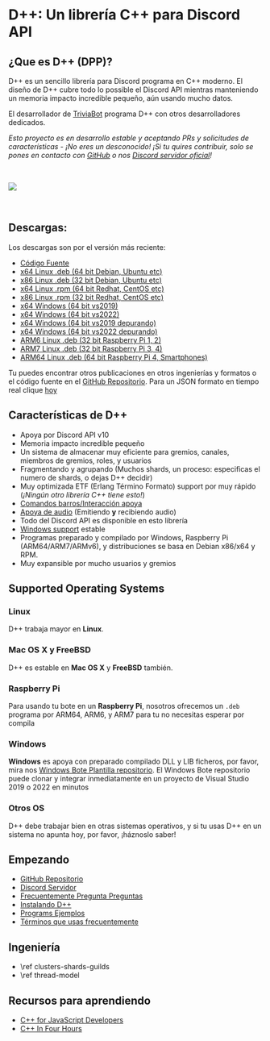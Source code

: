 # D++: Un librería C++ para Discord API

## ¿Que es D++ (DPP)?

D++ es un sencillo librería para Discord programa en C++ moderno. El diseño de D++ cubre todo lo possible el Discord API mientras manteniendo un memoria impacto incredible pequeño, aún usando mucho datos. 

El desarrollador de [TriviaBot](https://triviabot.co.uk) programa D++ con otros desarrolladores dedicados. 

*Esto proyecto es en desarrollo estable y aceptando PRs y solicitudes de características - ¡No eres un desconocido! ¡Si tu quires contribuir, solo se pones en contacto con [GitHub](https://github.com/brainboxdotcc/DPP) o nos [Discord servidor oficial](https://discord.gg/dpp)!*

<img src="code_editor.png" style="margin-top: 2rem; margin-bottom: 2rem"/><br />

## Descargas:

Los descargas son por el versión más reciente:

* [Código Fuente](https://github.com/brainboxdotcc/DPP)
* [x64 Linux .deb (64 bit Debian, Ubuntu etc)](https://dl.dpp.dev/latest)
* [x86 Linux .deb (32 bit Debian, Ubuntu etc)](https://dl.dpp.dev/latest/linux-i386)
* [x64 Linux .rpm (64 bit Redhat, CentOS etc)](https://dl.dpp.dev/latest/linux-x64/rpm)
* [x86 Linux .rpm (32 bit Redhat, CentOS etc)](https://dl.dpp.dev/latest/linux-i386/rpm)
* [x64 Windows (64 bit vs2019)](https://dl.dpp.dev/latest/win64-release-vs2019)
* [x64 Windows (64 bit vs2022)](https://dl.dpp.dev/latest/win64-release-vs2022)
* [x64 Windows (64 bit vs2019 depurando)](https://dl.dpp.dev/latest/win64-debug-vs2019)
* [x64 Windows (64 bit vs2022 depurando)](https://dl.dpp.dev/latest/win64-debug-vs2022)
* [ARM6 Linux .deb (32 bit Raspberry Pi 1, 2)](https://dl.dpp.dev/latest/linux-rpi-arm6)
* [ARM7 Linux .deb (32 bit Raspberry Pi 3, 4)](https://dl.dpp.dev/latest/linux-rpi-arm7hf)
* [ARM64 Linux .deb (64 bit Raspberry Pi 4, Smartphones)](https://dl.dpp.dev/latest/linux-rpi-arm64)

Tu puedes encontrar otros publicaciones en otros ingenierías y formatos o el código fuente en el [GitHub Repositorio](https://github.com/brainboxdotcc/DPP/releases). Para un JSON formato en tiempo real clique [hoy](https://dl.dpp.dev/json)

## Características de D++ 

* Apoya por Discord API v10
* Memoria impacto incredible pequeño
* Un sistema de almacenar muy eficiente para gremios, canales, miembros de gremios, roles, y usuarios
* Fragmentando y agrupando (Muchos shards, un proceso: especificas el numero de shards, o dejas D++ decidir)
* Muy optimizada ETF (Erlang Término Formato) support por muy rápido  (*¡Ningún otro librería C++ tiene esto!*)
* [Comandos barros/Interacción apoya](https://dpp.dev/slashcommands.html)
* [Apoya de audio](https://dpp.dev/soundboard.html) (Emitiendo **y** recibiendo audio)
* Todo del Discord API es disponible en esto librería
* [Windows support](https://dpp.dev/buildwindows.html) estable
* Programas preparado y compilado por Windows, Raspberry Pi (ARM64/ARM7/ARMv6), y distribuciones se basa en Debian x86/x64 y RPM.
* Muy expansible por mucho usuarios y gremios

## Supported Operating Systems

### Linux
D++ trabaja mayor en **Linux**.

### Mac OS X y FreeBSD
D++ es estable en **Mac OS X** y **FreeBSD** también.

### Raspberry Pi
Para usando tu bote en un **Raspberry Pi**, nosotros ofrecemos un `.deb` programa por ARM64, ARM6, y ARM7 para tu no necesitas esperar por compila

### Windows
**Windows** es apoya con preparado compilado DLL y LIB ficheros, por favor, mira nos [Windows Bote Plantilla repositorio](https://github.com/brainboxdotcc/windows-bot-template). El Windows Bote repositorio puede clonar y integrar inmediatamente en un proyecto de Visual Studio 2019 o 2022 en minutos 

### Otros OS
D++ debe trabajar bien en otras sistemas operativos, y si tu usas D++ en un sistema no apunta hoy, por favor, ¡háznoslo saber!

## Empezando
* [GitHub Repositorio](https://github.com/brainboxdotcc/DPP)
* [Discord Servidor](https://discord.gg/dpp)
* [Frecuentemente Pregunta Preguntas](/md_docpages_01_frequently_asked_questions.html)
* [Instalando D++](/md_docpages_01_installing.html)
* [Programs Ejemplos](/md_docpages_03_example_programs.html)
* [Términos que usas frecuentemente](/md_docpages_disdppgloss.html)

## Ingeniería
* \ref clusters-shards-guilds
* \ref thread-model

## Recursos para aprendiendo 
* [C++ for JavaScript Developers](https://pawelgrzybek.com/cpp-for-javascript-developers/)
* [C++ In Four Hours](https://www.youtube.com/watch?v=vLnPwxZdW4Y&vl=en)

